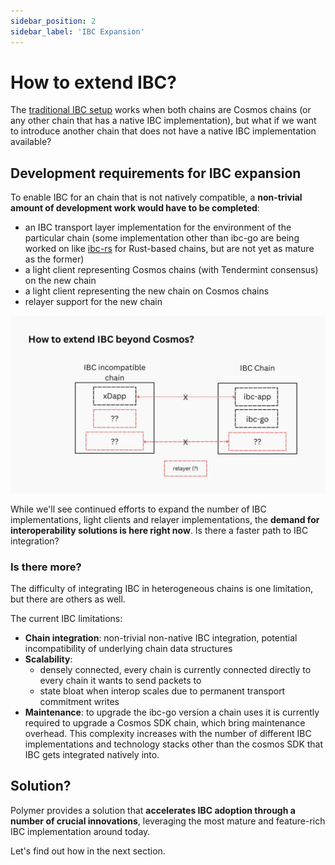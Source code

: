 ```yaml
---
sidebar_position: 2
sidebar_label: 'IBC Expansion'
---
```


# How to extend IBC?

The [traditional IBC setup](../ibc.md/#ibc-as-you-know-it-already) works when both chains are Cosmos chains (or any other chain that has a native IBC implementation), but what if we want to introduce another chain that does not have a native IBC implementation available?

## Development requirements for IBC expansion

To enable IBC for an chain that is not natively compatible, a **non-trivial amount of development work would have to be completed**:

- an IBC transport layer implementation for the environment of the particular chain (some implementation other than ibc-go are being worked on like [ibc-rs](https://github.com/cosmos/ibc-rs) for Rust-based chains, but are not yet as mature as the former)
- a light client representing Cosmos chains (with Tendermint consensus) on the new chain
- a light client representing the new chain on Cosmos chains
- relayer support for the new chain

![How to extend IBC beyond Cosmos](../../../static/img/poly-arch/9.jpg)

While we'll see continued efforts to expand the number of IBC implementations, light clients and relayer implementations, the **demand for interoperability solutions is here right now**. Is there a faster path to IBC integration?

### Is there more?

The difficulty of integrating IBC in heterogeneous chains is one limitation, but there are others as well.

The current IBC limitations:

- **Chain integration**: non-trivial non-native IBC integration, potential incompatibility of underlying chain data structures
- **Scalability**:
  - densely connected, every chain is currently connected directly to every chain it wants to send packets to
  - state bloat when interop scales due to permanent transport commitment writes
- **Maintenance**: to upgrade the ibc-go version a chain uses it is currently required to upgrade a Cosmos SDK chain, which bring maintenance overhead. This complexity increases with the number of different IBC implementations and technology stacks other than the cosmos SDK that IBC gets integrated natively into.

## Solution?

Polymer provides a solution that **accelerates IBC adoption through a number of crucial innovations**, leveraging the most mature and feature-rich IBC implementation around today.

Let's find out how in the next section.
